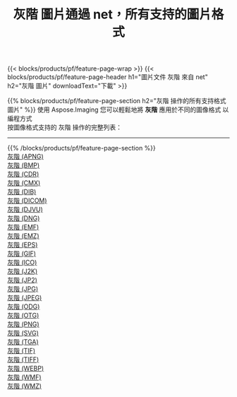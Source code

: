 ﻿---
title: 灰階 圖片通過 net，所有支持的圖片格式 
weight: 3920
url: /zh-hant/net/grayscale 
lang: zh-hant
langdirlevel: 2
locales: zh-hans,ja,it,ru,de,es,fr,nl,id,lt,pl,pt,vi,tr,ko,zh-hant,ar,hi,th,sv,cs,uk,he
description: 使用 Aspose.Imaging 你可以輕鬆地通過 net 獲取 灰階 圖像
---

{{< blocks/products/pf/feature-page-wrap >}}
{{< blocks/products/pf/feature-page-header h1="圖片文件 灰階 來自 net" h2="灰階 圖片" downloadText="下載" >}}


{{% blocks/products/pf/feature-page-section  h2="灰階 操作的所有支持格式 圖片" %}}
使用 Aspose.Imaging 您可以輕鬆地將 **灰階** 應用於不同的圖像格式 以編程方式
<br/>
按圖像格式支持的 灰階 操作的完整列表：
<hr/>
{{% /blocks/products/pf/feature-page-section %}}
<div class="container-fluid productfamilypage bg-gray">
    <div class="convertypes bg-gray agp-content section">
        <div class="container">
		<div class="row other-converters">
		    <div class='col-md-2 other-converter remove-lp remove-rp'><a href="/imaging/zh-hant/net/grayscale/apng" >灰階 (APNG)</a></div><div class='col-md-2 other-converter remove-lp remove-rp'><a href="/imaging/zh-hant/net/grayscale/bmp" >灰階 (BMP)</a></div><div class='col-md-2 other-converter remove-lp remove-rp'><a href="/imaging/zh-hant/net/grayscale/cdr" >灰階 (CDR)</a></div><div class='col-md-2 other-converter remove-lp remove-rp'><a href="/imaging/zh-hant/net/grayscale/cmx" >灰階 (CMX)</a></div><div class='col-md-2 other-converter remove-lp remove-rp'><a href="/imaging/zh-hant/net/grayscale/dib" >灰階 (DIB)</a></div><div class='col-md-2 other-converter remove-lp remove-rp'><a href="/imaging/zh-hant/net/grayscale/dicom" >灰階 (DICOM)</a></div><div class='col-md-2 other-converter remove-lp remove-rp'><a href="/imaging/zh-hant/net/grayscale/djvu" >灰階 (DJVU)</a></div><div class='col-md-2 other-converter remove-lp remove-rp'><a href="/imaging/zh-hant/net/grayscale/dng" >灰階 (DNG)</a></div><div class='col-md-2 other-converter remove-lp remove-rp'><a href="/imaging/zh-hant/net/grayscale/emf" >灰階 (EMF)</a></div><div class='col-md-2 other-converter remove-lp remove-rp'><a href="/imaging/zh-hant/net/grayscale/emz" >灰階 (EMZ)</a></div><div class='col-md-2 other-converter remove-lp remove-rp'><a href="/imaging/zh-hant/net/grayscale/eps" >灰階 (EPS)</a></div><div class='col-md-2 other-converter remove-lp remove-rp'><a href="/imaging/zh-hant/net/grayscale/gif" >灰階 (GIF)</a></div><div class='col-md-2 other-converter remove-lp remove-rp'><a href="/imaging/zh-hant/net/grayscale/ico" >灰階 (ICO)</a></div><div class='col-md-2 other-converter remove-lp remove-rp'><a href="/imaging/zh-hant/net/grayscale/j2k" >灰階 (J2K)</a></div><div class='col-md-2 other-converter remove-lp remove-rp'><a href="/imaging/zh-hant/net/grayscale/jp2" >灰階 (JP2)</a></div><div class='col-md-2 other-converter remove-lp remove-rp'><a href="/imaging/zh-hant/net/grayscale/jpg" >灰階 (JPG)</a></div><div class='col-md-2 other-converter remove-lp remove-rp'><a href="/imaging/zh-hant/net/grayscale/jpeg" >灰階 (JPEG)</a></div><div class='col-md-2 other-converter remove-lp remove-rp'><a href="/imaging/zh-hant/net/grayscale/odg" >灰階 (ODG)</a></div><div class='col-md-2 other-converter remove-lp remove-rp'><a href="/imaging/zh-hant/net/grayscale/otg" >灰階 (OTG)</a></div><div class='col-md-2 other-converter remove-lp remove-rp'><a href="/imaging/zh-hant/net/grayscale/png" >灰階 (PNG)</a></div><div class='col-md-2 other-converter remove-lp remove-rp'><a href="/imaging/zh-hant/net/grayscale/svg" >灰階 (SVG)</a></div><div class='col-md-2 other-converter remove-lp remove-rp'><a href="/imaging/zh-hant/net/grayscale/tga" >灰階 (TGA)</a></div><div class='col-md-2 other-converter remove-lp remove-rp'><a href="/imaging/zh-hant/net/grayscale/tif" >灰階 (TIF)</a></div><div class='col-md-2 other-converter remove-lp remove-rp'><a href="/imaging/zh-hant/net/grayscale/tiff" >灰階 (TIFF)</a></div><div class='col-md-2 other-converter remove-lp remove-rp'><a href="/imaging/zh-hant/net/grayscale/webp" >灰階 (WEBP)</a></div><div class='col-md-2 other-converter remove-lp remove-rp'><a href="/imaging/zh-hant/net/grayscale/wmf" >灰階 (WMF)</a></div><div class='col-md-2 other-converter remove-lp remove-rp'><a href="/imaging/zh-hant/net/grayscale/wmz" >灰階 (WMZ)</a></div>
                </div>
        </div>
    </div>
</div>
<br/>
